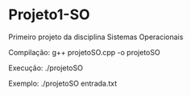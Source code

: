 # Projeto1-SO
Primeiro projeto da disciplina Sistemas Operacionais

Compilação:
g++ projetoSO.cpp -o projetoSO

Execução:
./projetoSO <nome do arquivo de entrada>

Exemplo:
./projetoSO entrada.txt
